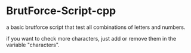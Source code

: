 # BrutForce-Script-cpp
a basic brutforce script that test all combinations of letters and numbers.

if you want to check more characters, just add or remove them in the variable "characters".
